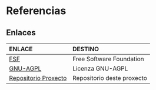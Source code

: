 # Referencias

## Enlaces

| ENLACE                                        | DESTINO
|:-                                             |:-
| [FSF]                                         | Free Software Foundation
| [GNU-AGPL]                                    | Licenza GNU-AGPL
| [Repositorio Proxecto][repoProxecto]          | Repositorio deste proxecto

[//]: # (Listado dos links empregados)
   <!-- Enlaces a terceiros -->

   [FSF]: <https://www.fsf.org/es>

   [GNU-AGPL]: <https://www.gnu.org/licenses/agpl-3.0.html>

   [nginx]: <https://www.nginx.com/>

   <!-- Enlaces proxecto -->

   [repoProxecto]: <https://github.com/efja/proxectoDAW>
